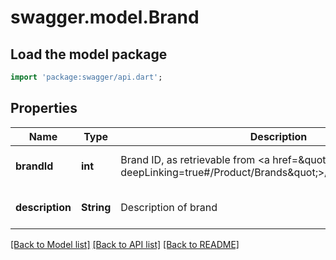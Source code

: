 # swagger.model.Brand

## Load the model package
```dart
import 'package:swagger/api.dart';
```

## Properties
Name | Type | Description | Notes
------------ | ------------- | ------------- | -------------
**brandId** | **int** | Brand ID, as retrievable from &lt;a href&#x3D;\&quot;?deepLinking&#x3D;true#/Product/Brands\&quot;&gt;/api/Product/Brand&lt;/a&gt; | [optional] [default to null]
**description** | **String** | Description of brand | [optional] [default to null]

[[Back to Model list]](../README.md#documentation-for-models) [[Back to API list]](../README.md#documentation-for-api-endpoints) [[Back to README]](../README.md)


